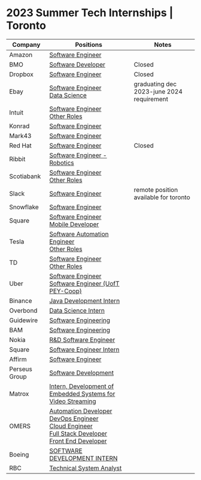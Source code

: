# 2023 Summer Tech Internships | Toronto
| Company | Positions | Notes |
| --- | --- | --- |
| Amazon | [Software Engineer](https://www.amazon.jobs/en/jobs/2114265/software-development-engineer-intern-2023-canada)
| BMO | [Software Developer ](https://bmo.wd3.myworkdayjobs.com/en-US/Privileged/job/Toronto-ON-CAN/Software-Developer--Summer-2023--Co-op-Internship----4-months_R220031108) | Closed
| Dropbox | [Software Engineer](https://jobs.dropbox.com/listing/4380645) | Closed
| Ebay | [Software Engineer](https://app.ripplematch.com/job/ebay/2b9fc4a1/) </br> [Data Science](https://app.ripplematch.com/job/ebay/ce4506c5/) | graduating dec 2023-june 2024 requirement |
| Intuit | [Software Engineer](http://jobs.intuit.com/job/toronto/software-developer-co-op/27595/35936209984) </br> [Other Roles](https://jobs.intuit.com/search-jobs/Toronto%2C%20Canada/27595/4/6251999-6093943-6167865/43x70011/-79x4163/50/2)
| Konrad | [Software Engineer](https://boards.greenhouse.io/konradgroup/jobs/5268040003)
| Mark43 | [Software Engineer](https://mark43.com/list-job/?gh_jid=4726017)
| Red Hat | [Software Engineer](https://us-redhat.icims.com/jobs/97300/software-engineering-internship/job) | Closed
| Ribbit | [Software Engineer - Robotics](https://flyribbit.applytojobs.ca/engineering/14771)
| Scotiabank | [Software Engineer](https://jobs.scotiabank.com/job/Toronto-Velocity-Software-Engineer-InternshipCo-Op-Summer-2023-ON/565956517/) </br> [Other Roles](https://jobs.scotiabank.com/search/?createNewAlert=false&q=velocity&locationsearch=Toronto%2C+ON%2C+CA)
| Slack | [Software Engineer](https://salesforce.wd1.myworkdayjobs.com/Slack/job/Canada---Vancouver/XMLNAME-2023-Summer-Intern---Software-Engineer--Slack-_JR158798) | remote position available for toronto 
| Snowflake | [Software Engineer](https://careers.snowflake.com/us/en/job/6399242002/Software-Engineer-Intern-Toronto-Summer-2023)
| Square |[Software Engineer](https://www.smartrecruiters.com/Square/743999871611051) </br> [Mobile Developer](https://www.smartrecruiters.com/Square/743999871612231)
| Tesla | [Software Automation Engineer](https://www.tesla.com/en_CA/careers/search/job/tesla-toronto-controls-software-automation-engineering-internship-co-op-summer-2023-159049) </br> [Other Roles](https://www.tesla.com/en_CA/careers/search/?query=Internship&site=CA)
| TD | [Software Engineer](https://jobs.td.com/en-CA/jobs/16991994/software-engineer-intern-co-op-toronto-ca/) </br> [Other Roles](https://jobs.td.com/en-CA/job-search-results/?sub_category=Internship%2FCo-Op%20and%20Summer%20Opportunities&location=Toronto%2C%20ON%2C%20Canada&latitude=43.653226&longitude=-79.3831843&radius=25)
| Uber | [Software Engineer](https://university-uber.icims.com/jobs/116847/2023-software-engineer-internship/job) </br>  [Software Engineer (UofT PEY-Coop)](https://university-uber.icims.com/jobs/118086/2023-software-engineer-intern%2c-pey-co-op/job) 
| Binance | [Java Development Intern](https://jobs.lever.co/binance/af989f78-c76a-4656-a504-978133f8256a?lever-source=LinkedInJobs)
| Overbond | [Data Science Intern](https://jobs.lever.co/overbond/3982e23c-e913-4a51-b237-7108cf3a3fc1)
| Guidewire | [Software Engineering](https://jobs.lever.co/guidewire/caadef1d-433e-4df3-a28d-69c42331a637?lever-source=LinkedInJobs)
| BAM | [Software Engineering](https://bamfunds.force.com/s/details?jobReq=Intern--Software-Engineering_REQ4173)
| Nokia | [R&D Software Engineer](https://aluperf.referrals.selectminds.com/jobs/r-d-software-engineer-co-op-intern-92897)
| Square | [Software Engineer Intern](https://jobs.smartrecruiters.com/Square/743999871611051-software-engineer-intern-toronto-summer-2023-?source=Linkedin)
| Affirm | [Software Engineer](https://boards.greenhouse.io/affirm/jobs/5283830003?gh_src=689c81d53us&source=LinkedIn)
| Perseus Group | [Software Development](https://talentmanagementsolution.wd3.myworkdayjobs.com/en-US/perseus-careers/job/Remote---CAN/Software-Development---Intern_R31451?source=Linkedin)
| Matrox | [Intern, Development of Embedded Systems for Video Streaming](https://www.matrox.com/en/career/intern-development-embedded-systems-video-streaming-s-01-02-summer-2023)
| OMERS | [Automation Developer](https://omers.wd3.myworkdayjobs.com/OMERS_External/job/Head-Office-Toronto/Student--Automation-Developer--Summer-2023--4-Months-_JR-4284) </br> [DevOps Engineer](https://omers.wd3.myworkdayjobs.com/OMERS_External/job/Head-Office-Toronto/Student--DevOps-Engineer--Summer-2023--4-Months-_JR-4263) </br> [Cloud Engineer](https://omers.wd3.myworkdayjobs.com/OMERS_External/job/Head-Office-Toronto/Student--Cloud-Engineer--Summer-2023--4-Months-_JR-4262) </br> [Full Stack Developer](https://omers.wd3.myworkdayjobs.com/OMERS_External/job/Head-Office-Toronto/Student--Full-Stack-Developer--Summer-2023--4-Months-_JR-4296) </br> [Front End Developer](https://omers.wd3.myworkdayjobs.com/OMERS_External/job/Head-Office-Toronto/Student--Front-End-Developer--Summer-2023--8-Month-_JR-4354)
| Boeing | [SOFTWARE DEVELOPMENT INTERN](https://jobs.boeing.com/job/-/-/185/42232160880?utm_source=linkedin&utm_medium=job_posting&utm_campaign=ra-us&dclid=CPejyIXhovwCFT3F9gIdyuMKag)
| RBC | [Technical System Analyst]([https://jobs.boeing.com/job/-/-/185/42232160880?utm_source=linkedin&utm_medium=job_posting&utm_campaign=ra-us&dclid=CPejyIXhovwCFT3F9gIdyuMKag](https://jobs.rbc.com/ca/en/job/R-0000041390/2023-Summer-Student-Opportunities-Capital-Markets-QTS-Technical-System-Analyst-4-12-months))
